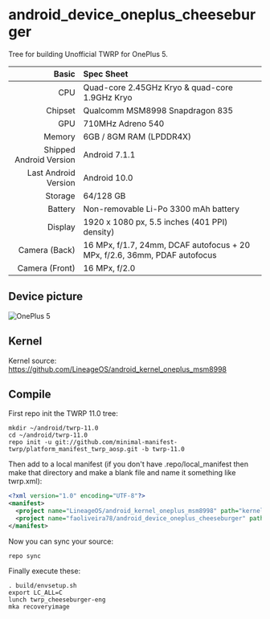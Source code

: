 # android_device_oneplus_cheeseburger

Tree for building Unofficial TWRP for OnePlus 5.

| Basic                   | Spec Sheet                                                                                                                     |
| -----------------------:|:------------------------------------------------------------------------------------------------------------------------------ |
| CPU                     | Quad-core 2.45GHz Kryo & quad-core 1.9GHz Kryo                                                                           |
| Chipset                 | Qualcomm MSM8998 Snapdragon 835                                                                                                  |
| GPU                     | 710MHz Adreno 540                                                                                                                       |
| Memory                  | 6GB / 8GM RAM (LPDDR4X)                                                                                                                     |
| Shipped Android Version | Android 7.1.1                                                                                                                            |
| Last Android Version    | Android 10.0                                                                                                                            |
| Storage                 | 64/128 GB                                                                                                                          |
| Battery                 | Non-removable Li-Po 3300 mAh battery                                                                                           |
| Display                 | 1920 x 1080 px, 5.5 inches (401 PPI) density)                                                                              |
| Camera (Back)           | 16 MPx, f/1.7, 24mm, DCAF autofocus + 20 MPx, f/2.6, 36mm, PDAF autofocus                                                                              |
| Camera (Front)          | 16 MPx, f/2.0                                                                                                   |

## Device picture

![OnePlus 5](http://image01.oneplus.cn/ebp/201706/17/291/8dc3e3d2bd22658de5f63eeb27700a83.png "OnePlus 5 in black")

## Kernel

Kernel source:
https://github.com/LineageOS/android_kernel_oneplus_msm8998

## Compile

First repo init the TWRP 11.0 tree:

```
mkdir ~/android/twrp-11.0
cd ~/android/twrp-11.0
repo init -u git://github.com/minimal-manifest-twrp/platform_manifest_twrp_aosp.git -b twrp-11.0
```

Then add to a local manifest (if you don't have .repo/local_manifest then make that directory and make a blank file and name it something like twrp.xml):

```xml
<?xml version="1.0" encoding="UTF-8"?>
<manifest>
  <project name="LineageOS/android_kernel_oneplus_msm8998" path="kernel/oneplus/msm8998" remote="github" revision="lineage-18.1"/>
  <project name="faoliveira78/android_device_oneplus_cheeseburger" path="device/oneplus/cheeseburger" remote="github" revision="android-11"/>
</manifest>
```

Now you can sync your source:

```
repo sync
```

Finally execute these:

```
. build/envsetup.sh
export LC_ALL=C
lunch twrp_cheeseburger-eng
mka recoveryimage
```
